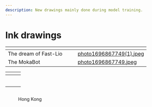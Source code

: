 ```yaml
---
description: New drawings mainly done during model training.
---
```


# Ink drawings



<table data-card-size="large" data-view="cards"><thead><tr><th></th><th></th><th></th><th data-hidden data-card-cover data-type="files"></th></tr></thead><tbody><tr><td>The dream of Fast-Lio</td><td></td><td></td><td><a href=".gitbook/assets/photo1696867749(1).jpeg">photo1696867749(1).jpeg</a></td></tr><tr><td>The MokaBot</td><td></td><td></td><td><a href=".gitbook/assets/photo1696867749.jpeg">photo1696867749.jpeg</a></td></tr></tbody></table>



<table data-view="cards"><thead><tr><th></th><th></th><th></th></tr></thead><tbody><tr><td><img src=".gitbook/assets/photo_2023-02-06_10-58-54.jpg" alt=""></td><td></td><td></td></tr><tr><td><img src=".gitbook/assets/photo_2023-02-06_10-58-54 (2).jpg" alt=""></td><td></td><td></td></tr><tr><td><img src=".gitbook/assets/photo_2023-02-06_10-58-55.jpg" alt=""></td><td></td><td></td></tr><tr><td><img src=".gitbook/assets/photo_2023-02-06_10-58-56.jpg" alt=""></td><td></td><td></td></tr><tr><td><img src=".gitbook/assets/photo_2023-02-06_10-58-55 (3).jpg" alt=""></td><td></td><td></td></tr><tr><td><img src=".gitbook/assets/photo_2023-02-06_10-59-09.jpg" alt=""></td><td></td><td></td></tr></tbody></table>



<figure><img src=".gitbook/assets/photo_2023-02-06_10-58-55 (2).jpg" alt=""><figcaption><p>Hong Kong</p></figcaption></figure>

